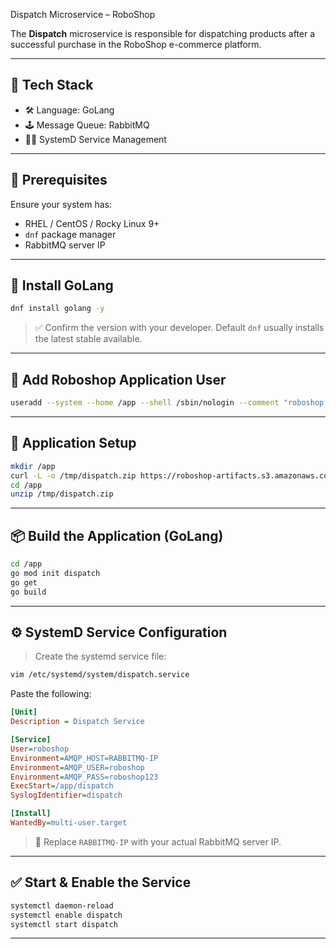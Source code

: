 
Dispatch Microservice – RoboShop

The **Dispatch** microservice is responsible for dispatching products after a successful purchase in the RoboShop e-commerce platform.

---

## 🚀 Tech Stack

* 🛠️ Language: GoLang
* 🕹️ Message Queue: RabbitMQ
* 🧑‍💻 SystemD Service Management

---

## 📌 Prerequisites

Ensure your system has:

* RHEL / CentOS / Rocky Linux 9+
* `dnf` package manager
* RabbitMQ server IP

---

## 🔧 Install GoLang

```bash
dnf install golang -y
```

> ✅ Confirm the version with your developer. Default `dnf` usually installs the latest stable available.

---

## 👤 Add Roboshop Application User

```bash
useradd --system --home /app --shell /sbin/nologin --comment "roboshop system user" roboshop
```

---

## 📂 Application Setup

```bash
mkdir /app
curl -L -o /tmp/dispatch.zip https://roboshop-artifacts.s3.amazonaws.com/dispatch-v3.zip
cd /app
unzip /tmp/dispatch.zip
```

---

## 📦 Build the Application (GoLang)

```bash
cd /app
go mod init dispatch
go get
go build
```

---

## ⚙️ SystemD Service Configuration

> Create the systemd service file:

```bash
vim /etc/systemd/system/dispatch.service
```

Paste the following:

```ini
[Unit]
Description = Dispatch Service

[Service]
User=roboshop
Environment=AMQP_HOST=RABBITMQ-IP
Environment=AMQP_USER=roboshop
Environment=AMQP_PASS=roboshop123
ExecStart=/app/dispatch
SyslogIdentifier=dispatch

[Install]
WantedBy=multi-user.target
```

> 🔁 Replace `RABBITMQ-IP` with your actual RabbitMQ server IP.

---

## ✅ Start & Enable the Service

```bash
systemctl daemon-reload
systemctl enable dispatch
systemctl start dispatch
```

---